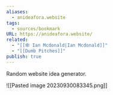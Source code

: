 ```yaml
---
aliases:
  - anideafora.website
tags:
  - sources/bookmark
URL: https://anideafora.website/
related:
  - "[[🕸️ Ian Mcdonald|Ian Mcdonald]]"
  - "[[Dumb Pitches]]"
publish: true
---
```


Random website idea generator.

![[Pasted image 20230930083345.png]]
